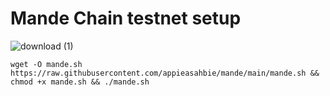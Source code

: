 # Mande Chain testnet setup


![download (1)](https://user-images.githubusercontent.com/108979536/198679629-31134951-5695-424a-890d-6936310bd6d6.jpg)






    wget -O mande.sh https://raw.githubusercontent.com/appieasahbie/mande/main/mande.sh && chmod +x mande.sh && ./mande.sh
